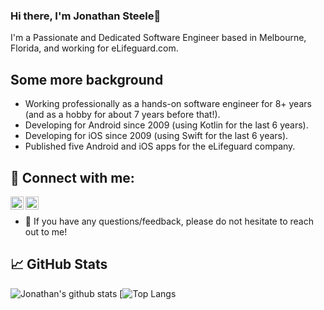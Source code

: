 ### Hi there, I'm Jonathan Steele👋 

I'm a Passionate and Dedicated Software Engineer based in Melbourne, Florida, and working for eLifeguard.com. 

## Some more background

- Working professionally as a hands-on software engineer for 8+ years (and as a hobby for about 7 years before that!).  
- Developing for Android since 2009 (using Kotlin for the last 6 years).
- Developing for iOS since 2009 (using Swift for the last 6 years).
- Published five Android and iOS apps for the eLifeguard company.

## 🤝 Connect with me:

<a href="https://www.linkedin.com/in/jonathansoftwaredeveloper"><img align="left" src="https://raw.githubusercontent.com/yushi1007/yushi1007/main/images/linkedin.svg" alt="Jonathan Steele | LinkedIn" width="21px"/></a>
<a href="https://www.instagram.com/xfsunoles/"><img align="left" src="https://raw.githubusercontent.com/yushi1007/yushi1007/main/images/instagram.svg" alt="Jonathan Steele | Instagram" width="21px"/></a>
</br>
- 💬 If you have any questions/feedback, please do not hesitate to reach out to me!

## 📈 GitHub Stats

![Jonathan's github stats](https://github-readme-stats.vercel.app/api?username=inoles&theme=dracula&show_icons=true&count_private=true&line_height=40)
[![Top Langs](https://github-readme-stats.vercel.app/api/top-langs/?username=inoles&size_weight=0.5&count_weight=0.5)
